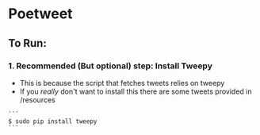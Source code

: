 # Poetweet

## To Run:

### 1. Recommended (But optional) step: Install Tweepy

- This is because the script that fetches tweets relies on tweepy
- If you *really* don't want to install this there are some tweets provided in /resources

```
​```
$ sudo pip install tweepy
​```
```

